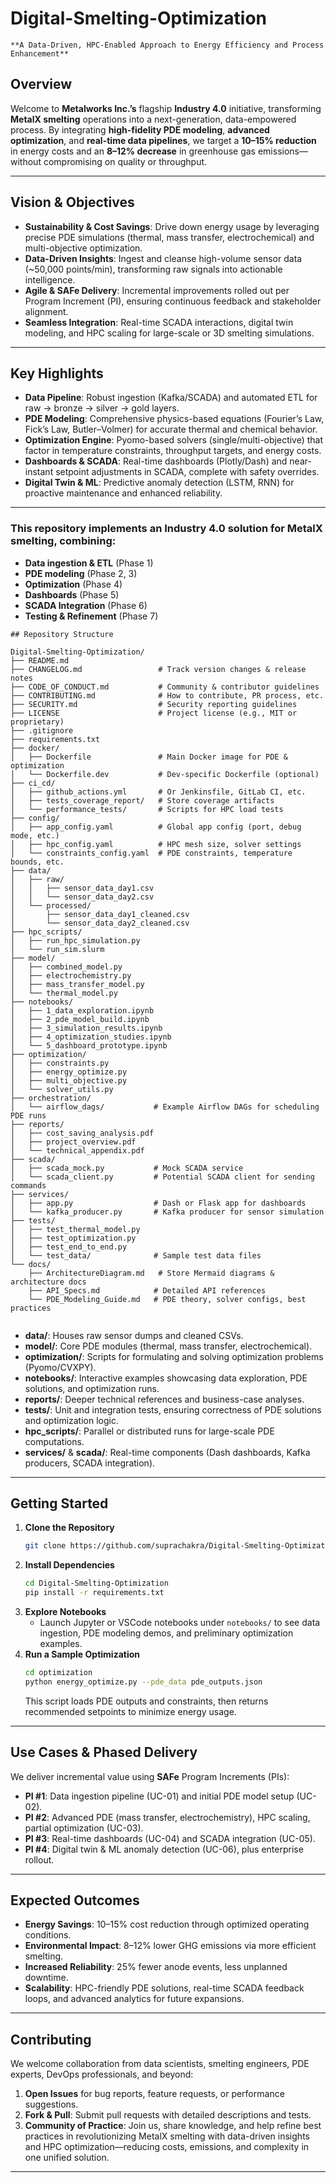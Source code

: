 # Digital-Smelting-Optimization
```
**A Data-Driven, HPC-Enabled Approach to Energy Efficiency and Process Enhancement**
```

## Overview
Welcome to **Metalworks Inc.’s** flagship **Industry 4.0** initiative, transforming **MetalX smelting** operations into a next-generation, data-empowered process. By integrating **high-fidelity PDE modeling**, **advanced optimization**, and **real-time data pipelines**, we target a **10–15% reduction** in energy costs and an **8–12% decrease** in greenhouse gas emissions—without compromising on quality or throughput.

---

## Vision & Objectives
- **Sustainability & Cost Savings**: Drive down energy usage by leveraging precise PDE simulations (thermal, mass transfer, electrochemical) and multi-objective optimization.
- **Data-Driven Insights**: Ingest and cleanse high-volume sensor data (~50,000 points/min), transforming raw signals into actionable intelligence.
- **Agile & SAFe Delivery**: Incremental improvements rolled out per Program Increment (PI), ensuring continuous feedback and stakeholder alignment.
- **Seamless Integration**: Real-time SCADA interactions, digital twin modeling, and HPC scaling for large-scale or 3D smelting simulations.

---

## Key Highlights
- **Data Pipeline**: Robust ingestion (Kafka/SCADA) and automated ETL for raw → bronze → silver → gold layers.
- **PDE Modeling**: Comprehensive physics-based equations (Fourier’s Law, Fick’s Law, Butler–Volmer) for accurate thermal and chemical behavior.
- **Optimization Engine**: Pyomo-based solvers (single/multi-objective) that factor in temperature constraints, throughput targets, and energy costs.
- **Dashboards & SCADA**: Real-time dashboards (Plotly/Dash) and near-instant setpoint adjustments in SCADA, complete with safety overrides.
- **Digital Twin & ML**: Predictive anomaly detection (LSTM, RNN) for proactive maintenance and enhanced reliability.

---

### This repository implements an **Industry 4.0** solution for MetalX smelting, combining:
- **Data ingestion & ETL** (Phase 1)
- **PDE modeling** (Phase 2, 3)
- **Optimization** (Phase 4)
- **Dashboards** (Phase 5)
- **SCADA Integration** (Phase 6)
- **Testing & Refinement** (Phase 7)

```
## Repository Structure

Digital-Smelting-Optimization/
├── README.md
├── CHANGELOG.md                 # Track version changes & release notes
├── CODE_OF_CONDUCT.md           # Community & contributor guidelines
├── CONTRIBUTING.md              # How to contribute, PR process, etc.
├── SECURITY.md                  # Security reporting guidelines
├── LICENSE                      # Project license (e.g., MIT or proprietary)
├── .gitignore
├── requirements.txt
├── docker/
│   ├── Dockerfile               # Main Docker image for PDE & optimization
│   └── Dockerfile.dev           # Dev-specific Dockerfile (optional)
├── ci_cd/
│   ├── github_actions.yml       # Or Jenkinsfile, GitLab CI, etc.
│   ├── tests_coverage_report/   # Store coverage artifacts
│   └── performance_tests/       # Scripts for HPC load tests
├── config/
│   ├── app_config.yaml          # Global app config (port, debug mode, etc.)
│   ├── hpc_config.yaml          # HPC mesh size, solver settings
│   └── constraints_config.yaml  # PDE constraints, temperature bounds, etc.
├── data/
│   ├── raw/
│   │   ├── sensor_data_day1.csv
│   │   └── sensor_data_day2.csv
│   └── processed/
│       ├── sensor_data_day1_cleaned.csv
│       └── sensor_data_day2_cleaned.csv
├── hpc_scripts/
│   ├── run_hpc_simulation.py
│   └── run_sim.slurm
├── model/
│   ├── combined_model.py
│   ├── electrochemistry.py
│   ├── mass_transfer_model.py
│   └── thermal_model.py
├── notebooks/
│   ├── 1_data_exploration.ipynb
│   ├── 2_pde_model_build.ipynb
│   ├── 3_simulation_results.ipynb
│   ├── 4_optimization_studies.ipynb
│   └── 5_dashboard_prototype.ipynb
├── optimization/
│   ├── constraints.py
│   ├── energy_optimize.py
│   ├── multi_objective.py
│   └── solver_utils.py
├── orchestration/
│   └── airflow_dags/           # Example Airflow DAGs for scheduling PDE runs
├── reports/
│   ├── cost_saving_analysis.pdf
│   ├── project_overview.pdf
│   └── technical_appendix.pdf
├── scada/
│   ├── scada_mock.py           # Mock SCADA service
│   └── scada_client.py         # Potential SCADA client for sending commands
├── services/
│   ├── app.py                  # Dash or Flask app for dashboards
│   └── kafka_producer.py       # Kafka producer for sensor simulation
├── tests/
│   ├── test_thermal_model.py
│   ├── test_optimization.py
│   ├── test_end_to_end.py
│   └── test_data/              # Sample test data files
└── docs/
    ├── ArchitectureDiagram.md   # Store Mermaid diagrams & architecture docs
    ├── API_Specs.md            # Detailed API references
    └── PDE_Modeling_Guide.md   # PDE theory, solver configs, best practices
	
```

- **data/**: Houses raw sensor dumps and cleaned CSVs.  
- **model/**: Core PDE modules (thermal, mass transfer, electrochemical).  
- **optimization/**: Scripts for formulating and solving optimization problems (Pyomo/CVXPY).  
- **notebooks/**: Interactive examples showcasing data exploration, PDE solutions, and optimization runs.  
- **reports/**: Deeper technical references and business-case analyses.  
- **tests/**: Unit and integration tests, ensuring correctness of PDE solutions and optimization logic.  
- **hpc_scripts/**: Parallel or distributed runs for large-scale PDE computations.  
- **services/** & **scada/**: Real-time components (Dash dashboards, Kafka producers, SCADA integration).

---

## Getting Started

1. **Clone the Repository**  
   ```bash
   git clone https://github.com/suprachakra/Digital-Smelting-Optimization.git
   ```
2. **Install Dependencies**  
   ```bash
   cd Digital-Smelting-Optimization
   pip install -r requirements.txt
   ```
3. **Explore Notebooks**  
   - Launch Jupyter or VSCode notebooks under `notebooks/` to see data ingestion, PDE modeling demos, and preliminary optimization examples.
4. **Run a Sample Optimization**  
   ```bash
   cd optimization
   python energy_optimize.py --pde_data pde_outputs.json
   ```
   This script loads PDE outputs and constraints, then returns recommended setpoints to minimize energy usage.

---

## Use Cases & Phased Delivery
We deliver incremental value using **SAFe** Program Increments (PIs):

- **PI #1**: Data ingestion pipeline (UC-01) and initial PDE model setup (UC-02).  
- **PI #2**: Advanced PDE (mass transfer, electrochemistry), HPC scaling, partial optimization (UC-03).  
- **PI #3**: Real-time dashboards (UC-04) and SCADA integration (UC-05).  
- **PI #4**: Digital twin & ML anomaly detection (UC-06), plus enterprise rollout.

---

## Expected Outcomes
- **Energy Savings**: 10–15% cost reduction through optimized operating conditions.  
- **Environmental Impact**: 8–12% lower GHG emissions via more efficient smelting.  
- **Increased Reliability**: 25% fewer anode events, less unplanned downtime.  
- **Scalability**: HPC-friendly PDE solutions, real-time SCADA feedback loops, and advanced analytics for future expansions.

---

## Contributing
We welcome collaboration from data scientists, smelting engineers, PDE experts, DevOps professionals, and beyond:

1. **Open Issues** for bug reports, feature requests, or performance suggestions.  
2. **Fork & Pull**: Submit pull requests with detailed descriptions and tests.  
3. **Community of Practice**: Join us, share knowledge, and help refine best practices in revolutionizing MetalX smelting with data-driven insights and HPC optimization—reducing costs, emissions, and complexity in one unified solution.

---
